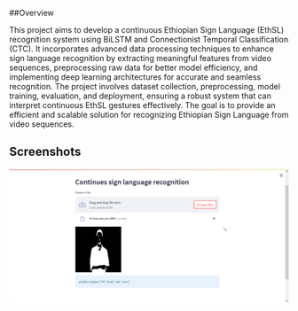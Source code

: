 ##Overview

This project aims to develop a continuous Ethiopian Sign Language (EthSL) recognition system using BiLSTM and Connectionist Temporal Classification (CTC). It incorporates advanced data processing techniques to enhance sign language recognition by extracting meaningful features from video sequences, preprocessing raw data for better model efficiency, and implementing deep learning architectures for accurate and seamless recognition. The project involves dataset collection, preprocessing, model training, evaluation, and deployment, ensuring a robust system that can interpret continuous EthSL gestures effectively. The goal is to provide an efficient and scalable solution for recognizing Ethiopian Sign Language from video sequences.

## Screenshots

![ScreenShot](https://github.com/shimels1/continuous-sign-language-recognition/blob/main/screenshot/SLR_dashboard.PNG)
